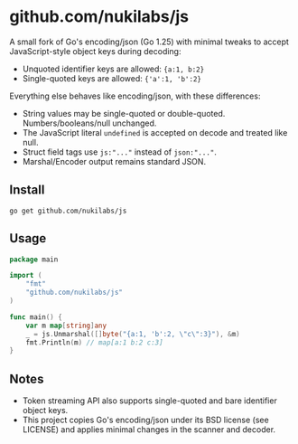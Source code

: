 # github.com/nukilabs/js

A small fork of Go's encoding/json (Go 1.25) with minimal tweaks to accept JavaScript-style object keys during decoding:

- Unquoted identifier keys are allowed: `{a:1, b:2}`
- Single-quoted keys are allowed: `{'a':1, 'b':2}`

Everything else behaves like encoding/json, with these differences:

- String values may be single-quoted or double-quoted. Numbers/booleans/null unchanged.
 - The JavaScript literal `undefined` is accepted on decode and treated like null.
- Struct field tags use `js:"..."` instead of `json:"..."`.
- Marshal/Encoder output remains standard JSON.

## Install

```
go get github.com/nukilabs/js
```

## Usage

```go
package main

import (
    "fmt"
    "github.com/nukilabs/js"
)

func main() {
    var m map[string]any
    _ = js.Unmarshal([]byte("{a:1, 'b':2, \"c\":3}"), &m)
    fmt.Println(m) // map[a:1 b:2 c:3]
}
```

## Notes

- Token streaming API also supports single-quoted and bare identifier object keys.
- This project copies Go's encoding/json under its BSD license (see LICENSE) and applies minimal changes in the scanner and decoder.